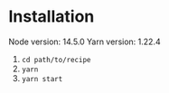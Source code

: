 # Installation

Node version: 14.5.0
Yarn version: 1.22.4

1. `cd path/to/recipe`
2. `yarn`
3. `yarn start`
